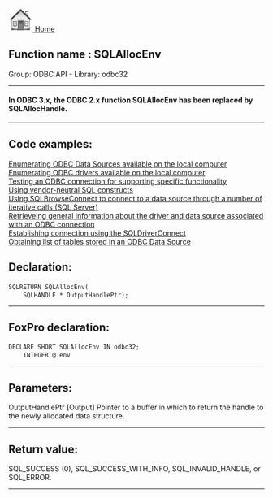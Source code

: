 [<img src="../../images/home.png"> Home ](https://github.com/VFPX/Win32API)  

## Function name : SQLAllocEnv
Group: ODBC API - Library: odbc32    
***  


#### In ODBC 3.x, the ODBC 2.x function SQLAllocEnv has been replaced by SQLAllocHandle.
***  


## Code examples:
[Enumerating ODBC Data Sources available on the local computer](../../samples/sample_284.md)  
[Enumerating ODBC drivers available on the local computer](../../samples/sample_285.md)  
[Testing an ODBC connection for supporting specific functionality](../../samples/sample_286.md)  
[Using vendor-neutral SQL constructs](../../samples/sample_287.md)  
[Using SQLBrowseConnect to connect to a data source through a number of iterative calls (SQL Server)](../../samples/sample_288.md)  
[Retrieveing general information about the driver and data source associated with an ODBC connection](../../samples/sample_289.md)  
[Establishing connection using the SQLDriverConnect](../../samples/sample_290.md)  
[Obtaining list of tables stored in an ODBC Data Source](../../samples/sample_409.md)  

## Declaration:
```foxpro  
SQLRETURN SQLAllocEnv(
	SQLHANDLE * OutputHandlePtr);  
```  
***  


## FoxPro declaration:
```foxpro  
DECLARE SHORT SQLAllocEnv IN odbc32;
	INTEGER @ env  
```  
***  


## Parameters:
OutputHandlePtr 
[Output] 
Pointer to a buffer in which to return the handle to the newly allocated data structure.   
***  


## Return value:
SQL_SUCCESS (0), SQL_SUCCESS_WITH_INFO, SQL_INVALID_HANDLE, or SQL_ERROR.  
***  

